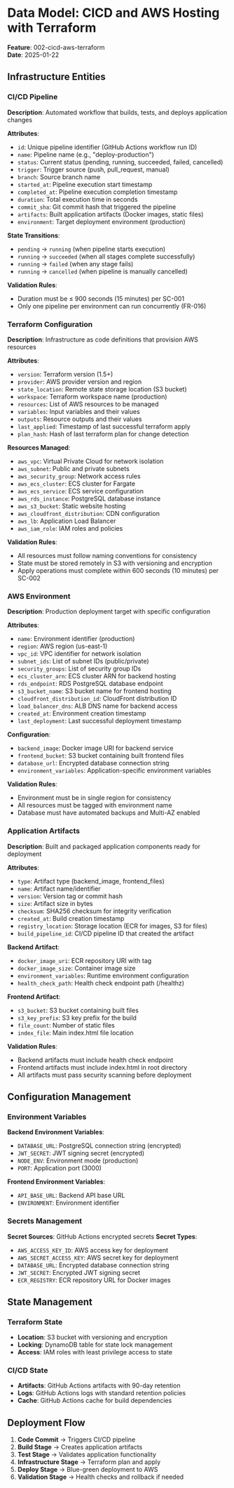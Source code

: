 # Data Model: CICD and AWS Hosting with Terraform

**Feature**: 002-cicd-aws-terraform  
**Date**: 2025-01-22

## Infrastructure Entities

### CI/CD Pipeline
**Description**: Automated workflow that builds, tests, and deploys application changes

**Attributes**:
- `id`: Unique pipeline identifier (GitHub Actions workflow run ID)
- `name`: Pipeline name (e.g., "deploy-production")
- `status`: Current status (pending, running, succeeded, failed, cancelled)
- `trigger`: Trigger source (push, pull_request, manual)
- `branch`: Source branch name
- `started_at`: Pipeline execution start timestamp
- `completed_at`: Pipeline execution completion timestamp
- `duration`: Total execution time in seconds
- `commit_sha`: Git commit hash that triggered the pipeline
- `artifacts`: Built application artifacts (Docker images, static files)
- `environment`: Target deployment environment (production)

**State Transitions**:
- `pending` → `running` (when pipeline starts execution)
- `running` → `succeeded` (when all stages complete successfully)
- `running` → `failed` (when any stage fails)
- `running` → `cancelled` (when pipeline is manually cancelled)

**Validation Rules**:
- Duration must be ≤ 900 seconds (15 minutes) per SC-001
- Only one pipeline per environment can run concurrently (FR-016)

### Terraform Configuration
**Description**: Infrastructure as code definitions that provision AWS resources

**Attributes**:
- `version`: Terraform version (1.5+)
- `provider`: AWS provider version and region
- `state_location`: Remote state storage location (S3 bucket)
- `workspace`: Terraform workspace name (production)
- `resources`: List of AWS resources to be managed
- `variables`: Input variables and their values
- `outputs`: Resource outputs and their values
- `last_applied`: Timestamp of last successful terraform apply
- `plan_hash`: Hash of last terraform plan for change detection

**Resources Managed**:
- `aws_vpc`: Virtual Private Cloud for network isolation
- `aws_subnet`: Public and private subnets
- `aws_security_group`: Network access rules
- `aws_ecs_cluster`: ECS cluster for Fargate
- `aws_ecs_service`: ECS service configuration
- `aws_rds_instance`: PostgreSQL database instance
- `aws_s3_bucket`: Static website hosting
- `aws_cloudfront_distribution`: CDN configuration
- `aws_lb`: Application Load Balancer
- `aws_iam_role`: IAM roles and policies

**Validation Rules**:
- All resources must follow naming conventions for consistency
- State must be stored remotely in S3 with versioning and encryption
- Apply operations must complete within 600 seconds (10 minutes) per SC-002

### AWS Environment
**Description**: Production deployment target with specific configuration

**Attributes**:
- `name`: Environment identifier (production)
- `region`: AWS region (us-east-1)
- `vpc_id`: VPC identifier for network isolation
- `subnet_ids`: List of subnet IDs (public/private)
- `security_groups`: List of security group IDs
- `ecs_cluster_arn`: ECS cluster ARN for backend hosting
- `rds_endpoint`: RDS PostgreSQL database endpoint
- `s3_bucket_name`: S3 bucket name for frontend hosting
- `cloudfront_distribution_id`: CloudFront distribution ID
- `load_balancer_dns`: ALB DNS name for backend access
- `created_at`: Environment creation timestamp
- `last_deployment`: Last successful deployment timestamp

**Configuration**:
- `backend_image`: Docker image URI for backend service
- `frontend_bucket`: S3 bucket containing built frontend files
- `database_url`: Encrypted database connection string
- `environment_variables`: Application-specific environment variables

**Validation Rules**:
- Environment must be in single region for consistency
- All resources must be tagged with environment name
- Database must have automated backups and Multi-AZ enabled

### Application Artifacts
**Description**: Built and packaged application components ready for deployment

**Attributes**:
- `type`: Artifact type (backend_image, frontend_files)
- `name`: Artifact name/identifier
- `version`: Version tag or commit hash
- `size`: Artifact size in bytes
- `checksum`: SHA256 checksum for integrity verification
- `created_at`: Build creation timestamp
- `registry_location`: Storage location (ECR for images, S3 for files)
- `build_pipeline_id`: CI/CD pipeline ID that created the artifact

**Backend Artifact**:
- `docker_image_uri`: ECR repository URI with tag
- `docker_image_size`: Container image size
- `environment_variables`: Runtime environment configuration
- `health_check_path`: Health check endpoint path (/healthz)

**Frontend Artifact**:
- `s3_bucket`: S3 bucket containing built files
- `s3_key_prefix`: S3 key prefix for the build
- `file_count`: Number of static files
- `index_file`: Main index.html file location

**Validation Rules**:
- Backend artifacts must include health check endpoint
- Frontend artifacts must include index.html in root directory
- All artifacts must pass security scanning before deployment

## Configuration Management

### Environment Variables
**Backend Environment Variables**:
- `DATABASE_URL`: PostgreSQL connection string (encrypted)
- `JWT_SECRET`: JWT signing secret (encrypted)
- `NODE_ENV`: Environment mode (production)
- `PORT`: Application port (3000)

**Frontend Environment Variables**:
- `API_BASE_URL`: Backend API base URL
- `ENVIRONMENT`: Environment identifier

### Secrets Management
**Secret Sources**: GitHub Actions encrypted secrets
**Secret Types**:
- `AWS_ACCESS_KEY_ID`: AWS access key for deployment
- `AWS_SECRET_ACCESS_KEY`: AWS secret key for deployment
- `DATABASE_URL`: Encrypted database connection string
- `JWT_SECRET`: Encrypted JWT signing secret
- `ECR_REGISTRY`: ECR repository URL for Docker images

## State Management

### Terraform State
- **Location**: S3 bucket with versioning and encryption
- **Locking**: DynamoDB table for state lock management
- **Access**: IAM roles with least privilege access to state

### CI/CD State
- **Artifacts**: GitHub Actions artifacts with 90-day retention
- **Logs**: GitHub Actions logs with standard retention policies
- **Cache**: GitHub Actions cache for build dependencies

## Deployment Flow

1. **Code Commit** → Triggers CI/CD pipeline
2. **Build Stage** → Creates application artifacts
3. **Test Stage** → Validates application functionality
4. **Infrastructure Stage** → Terraform plan and apply
5. **Deploy Stage** → Blue-green deployment to AWS
6. **Validation Stage** → Health checks and rollback if needed